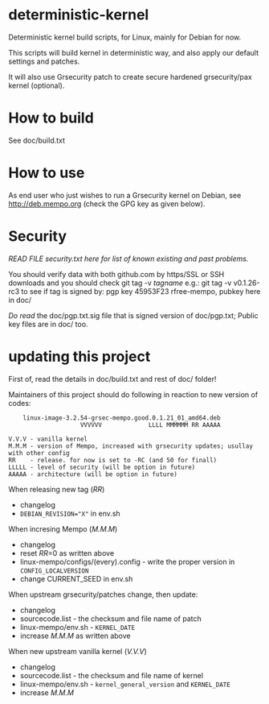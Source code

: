 deterministic-kernel
====================

Deterministic kernel build scripts, for Linux, mainly for Debian for now.

This scripts will build kernel in deterministic way, and also apply our default 
settings and patches. 

It will also use Grsecurity patch to create secure hardened grsecurity/pax kernel (optional).

How to build
====================
See doc/build.txt

How to use
====================
As end user who just wishes to run a Grsecurity kernel on Debian,
see http://deb.mempo.org (check the GPG key as given below).

Security
====================

_READ FILE security.txt here for list of known existing and past problems._

You should verify data with both github.com by https/SSL or SSH downloads
and you should check git tag -v _tagname_ e.g.:   git tag -v v0.1.26-rc3
to see if tag is signed by: pgp key 45953F23 rfree-mempo, pubkey here in doc/

*Do read* the doc/pgp.txt.sig file that is signed version of doc/pgp.txt;
Public key files are in doc/ too.

updating this project
====================

First of, read the details in doc/build.txt and rest of doc/ folder!

Maintainers of this project should do following in reaction to new version of codes:

```
    linux-image-3.2.54-grsec-mempo.good.0.1.21_01_amd64.deb
		            VVVVVV             LLLL MMMMMM RR AAAAA

V.V.V - vanilla kernel
M.M.M - version of Mempo, increased with grsecurity updates; usullay with other config
RR    - release. for now is set to -RC (and 50 for finall)
LLLLL - level of security (will be option in future)
AAAAA - architecture (will be option in future)
```

When releasing new tag (_RR_)
* changelog
* `DEBIAN_REVISION="X"` in env.sh

When incresing Mempo (_M.M.M_)
* changelog
* reset _RR_=0 as written above
* linux-mempo/configs/(every).config - write the proper version in `CONFIG_LOCALVERSION`
* change CURRENT_SEED in env.sh

When upstream grsecurity/patches change, then update:
* changelog
* sourcecode.list - the checksum and file name of patch
* linux-mempo/env.sh - `KERNEL_DATE`
* increase _M.M.M_ as written above

When new upstream vanilla kernel (_V.V.V_)
* changelog
* sourcecode.list - the checksum and file name of kernel
* linux-mempo/env.sh - `kernel_general_version` and `KERNEL_DATE`
* increase _M.M.M_

